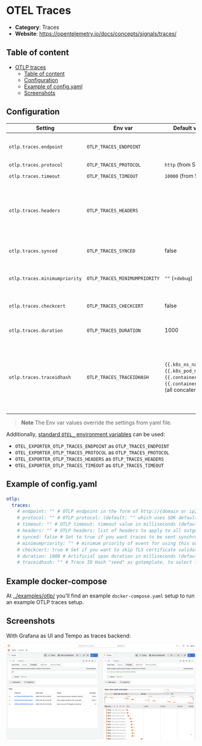 # OTEL Traces

- **Category**: Traces
- **Website**: <https://opentelemetry.io/docs/concepts/signals/traces/>

## Table of content

- [OTLP traces](#otel-traces)
  - [Table of content](#table-of-content)
  - [Configuration](#configuration)
  - [Example of config.yaml](#example-of-configyaml)
  - [Screenshots](#screenshots)

## Configuration

| Setting                       | Env var                   | Default value       | Description                                                                                                                        |
| ----------------------------- | ------------------------- | ------------------- | ---------------------------------------------------------------------------------------------------------------------------------- |
| `otlp.traces.endpoint`        | `OTLP_TRACES_ENDPOINT`    |                     | OTLP endpoint in the form of http://{domain or ip}:4318/v1/traces                                                                  |
| `otlp.traces.protocol`        | `OTLP_TRACES_PROTOCOL`    | `http` (from SDK)   | OTLP Protocol                                                                                                                      |
| `otlp.traces.timeout`         | `OTLP_TRACES_TIMEOUT`     | `10000` (from SDK)  | Timeout value in milliseconds                                                                                                      |
| `otlp.traces.headers`         | `OTLP_TRACES_HEADERS`     |                     | List of headers to apply to all outgoing traces in the form of "some-key=some-value,other-key=other-value"                         |
| `otlp.traces.synced`          | `OTLP_TRACES_SYNCED`      |  false              | Set to true if you want traces to be sent synchronously                                                                            |
| `otlp.traces.minimumpriority` | `OTLP_TRACES_MINIMUMPRIORITY` | `""` (=`debug`) | minimum priority of event for using this output, order is emergency|alert|critical|error|warning|notice|informational|debug        |
| `otlp.traces.checkcert`       | `OTLP_TRACES_CHECKCERT`   |  false              | Set if you want to skip TLS certificate validation                                                                                 |
| `otlp.traces.duration`        | `OTLP_TRACES_DURATION`    |  1000               | Artificial span duration in milliseconds                                                                                           |
| `otlp.traces.traceidhash`     | `OTLP_TRACES_TRACEIDHASH` |  `{{.k8s_ns_name}}{{.k8s_pod_name}}{{.container_name}}{{.container_id}}` (all concatenated) | Trace ID Hash "seed" as gotemplate, to select fields from falcopayload output fields, should render a non-empty string else a random traceID will be used |

> **Note**
The Env var values override the settings from yaml file.

Additionally, [standard `OTEL_` environment variables](https://opentelemetry.io/docs/specs/otel/configuration/sdk-environment-variables/) can be used:

* `OTEL_EXPORTER_OTLP_TRACES_ENDPOINT` as `OTLP_TRACES_ENDPOINT`
* `OTEL_EXPORTER_OTLP_TRACES_PROTOCOL` as `OTLP_TRACES_PROTOCOL`
* `OTEL_EXPORTER_OTLP_TRACES_HEADERS` as `OTLP_TRACES_HEADERS`
* `OTEL_EXPORTER_OTLP_TRACES_TIMEOUT` as `OTLP_TRACES_TIMEOUT`

## Example of config.yaml

```yaml
otlp:
  traces:
    # endpoint: "" # OTLP endpoint in the form of http://{domain or ip}:4318/v1/traces
    # protocol: "" # OTLP protocol: (default: "" which uses SDK default: http)
    # timeout: "" # OTLP timeout: timeout value in milliseconds (default: "" which uses SDK default: 10000)
    # headers: "" # OTLP headers: list of headers to apply to all outgoing traces in the form of "some-key=some-value,other-key=other-value" (default: "")
    # synced: false # Set to true if you want traces to be sent synchronously (default: false)
    # minimumpriority: "" # minimum priority of event for using this output, order is emergency|alert|critical|error|warning|notice|informational|debug or "" (default)
    # checkcert: true # Set if you want to skip TLS certificate validation (default: true)
    # duration: 1000 # Artificial span duration in milliseconds (default: 1000)
    # traceidhash: "" # Trace ID Hash "seed" as gotemplate, to select fields from falcopayload output fields (default: `{{.k8s_ns_name}}{{.k8s_pod_name}}{{.container_name}}{{.container_id}}` to aggregate `k8s.ns.name`, `k8s.pod.name`, `container.name`, `container.id`)
```

## Example docker-compose

At [../examples/otlp/](../examples/otlp/) you'll find an example
`docker-compose.yaml` setup to run an example OTLP traces setup.

## Screenshots

With Grafana as UI and Tempo as traces backend:

![otlp_traces example](images/otlp_traces.png)
